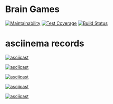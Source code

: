 # Brain Games

[![Maintainability](https://api.codeclimate.com/v1/badges/0ba24ff7dd676bab81a7/maintainability)](https://codeclimate.com/github/annapuchkova/frontend-project-lvl1/maintainability) [![Test Coverage](https://api.codeclimate.com/v1/badges/0ba24ff7dd676bab81a7/test_coverage)](https://codeclimate.com/github/annapuchkova/frontend-project-lvl1/test_coverage) [![Build Status](https://travis-ci.org/annapuchkova/frontend-project-lvl1.svg?branch=master)](https://travis-ci.org/annapuchkova/frontend-project-lvl1)

# asciinema records
[![asciicast](https://asciinema.org/a/vml2T3H8LZy6CJQQYNKpAmpX7.svg)](https://asciinema.org/a/vml2T3H8LZy6CJQQYNKpAmpX7)

[![asciicast](https://asciinema.org/a/u1nxPXavkVaDIvY43GxqqQNWN.svg)](https://asciinema.org/a/u1nxPXavkVaDIvY43GxqqQNWN)

[![asciicast](https://asciinema.org/a/BwzhOAi9H3XPUo424CQDsuhwr.svg)](https://asciinema.org/a/BwzhOAi9H3XPUo424CQDsuhwr)

[![asciicast](https://asciinema.org/a/QOcX2yomynRPOOFnJ0if8nrNK.svg)](https://asciinema.org/a/QOcX2yomynRPOOFnJ0if8nrNK)

[![asciicast](https://asciinema.org/a/xhrtippEzzVLililUd3Fh68h2.svg)](https://asciinema.org/a/xhrtippEzzVLililUd3Fh68h2)